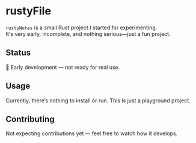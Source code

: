 # rustyFile

`rustyNotes` is a small Rust project I started for experimenting.  
It's very early, incomplete, and nothing serious—just a fun project.

## Status

🚧 Early development — not ready for real use.

## Usage

Currently, there’s nothing to install or run. This is just a playground project.

## Contributing

Not expecting contributions yet — feel free to watch how it develops.
